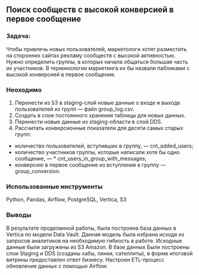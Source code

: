 ## Поиск сообществ с высокой конверсией в первое сообщение

### Задача:
Чтобы привлечь новых пользователей, маркетологи хотят разместить на сторонних сайтах рекламу сообществ с высокой активностью. Нужно определить группы, в которых начала общаться большая часть их участников. В терминологии маркетинга их бы назвали пабликами с высокой конверсией в первое сообщение.

### Неоходимо
1. Перенести из S3 в staging-слой новые данные о входе и выходе пользователей из групп — файл group_log.csv.
2. Создать в слое постоянного хранения таблицы для новых данных.
3. Перенести новые данные из staging-области в слой DDS.
4. Рассчитать конверсионные показатели для десяти самых старых групп:
  * количество пользователей, вступивших в группу, — cnt_added_users;
  * количество участников группы, которые написали хотя бы одно сообщение, — * cnt_users_in_group_with_messages;
  * конверсию в первое сообщение из вступления в группу — group_conversion.


### Использованные инструменты
Python, Pandas, Airflow, PostgreSQL, Vertica, S3

### Выводы
В результате проделанной работы, была построена база данных в Vertica по модели Data Vault. Данная модель была избрана исходя из запросов аналитиков на необходимую гибкость в работе. Иcходные данные были загружены из S3 Amazon. В базе данных Были построены слои Staging и DDS (созданы хабы, линки, сателлиты), в форме итоговой витрины предоставлен ответ бизнесу. Настроен ETL-процесс обновления данных с помощью Airflow.




